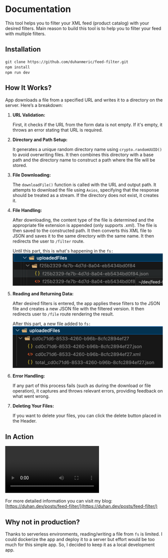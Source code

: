 Documentation
=============

This tool helps you to filter your XML feed (product catalog) with your desired filters. Main reason to build this tool is to help you to filter your feed with multiple filters.

Installation
------------

`git clone https://github.com/duhanmeric/feed-filter.git`  
`npm install`  
`npm run dev`

How It Works?
-------------

App downloads a file from a specified URL and writes it to a directory on the server. Here’s a breakdown:

1.  **URL Validation:**
    
    First, it checks if the URL from the form data is not empty. If it's empty, it throws an error stating that URL is required.
    
2.  **Directory and Path Setup:**
    
    It generates a unique random directory name using `crypto.randomUUID()` to avoid overwriting files. It then combines this directory with a base path and the directory name to construct a path where the file will be stored.
    
3.  **File Downloading:**
    
    The `downloadFile()` function is called with the URL and output path. It attempts to download the file using `Axios`, specifying that the response should be treated as a stream. If the directory does not exist, it creates it.
    
4.  **File Handling:**
    
    After downloading, the content type of the file is determined and the appropriate file extension is appended (only supports .xml). The file is then saved to the constructed path. It then converts this XML file to JSON and saves it to the same directory with the same name. It then redirects the user to `/filter` route.
    
    Until this part, this is what's happening in the `fs:`\
    ![file](/public/example_files.png)
    
5.  **Reading and Returning Data:**
    
    After desired filters is entered, the app applies these filters to the JSON file and creates a new JSON file with the filtered version. It then redirects user to `/file` route rendering the result.
    
    After this part, a new file added to `fs:`\
    ![file](/public/example_filtered.png)
    
6.  **Error Handling:**
    
    If any part of this process fails (such as during the download or file operation), it captures and throws relevant errors, providing feedback on what went wrong.
    
7.  **Deleting Your Files:**
    
    If you want to delete your files, you can click the delete button placed in the Header.
    
In Action
----------------------

<video src="https://github.com/duhanmeric/feed-filter/assets/75217465/49ae9e88-b3f7-4e1f-a9dc-063310d918cc"></video>

For more detailed information you can visit my blog: [https://duhan.dev/posts/feed-filter/](https://duhan.dev/posts/feed-filter/)

Why not in production?
----------------------

Thanks to serverless environments, reading/writing a file from `fs` is limited. I could dockerize the app and deploy it to a server but effort would be too much for this simple app. So, I decided to keep it as a local development app.
